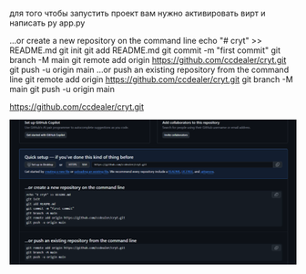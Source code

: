 для того чтобы запустить проект вам нужно активировать вирт и написать py app.py


…or create a new repository on the command line
echo "# cryt" >> README.md
git init
git add README.md
git commit -m "first commit"
git branch -M main
git remote add origin https://github.com/ccdealer/cryt.git
git push -u origin main
…or push an existing repository from the command line
git remote add origin https://github.com/ccdealer/cryt.git
git branch -M main
git push -u origin main

https://github.com/ccdealer/cryt.git


![alt text](image.png)